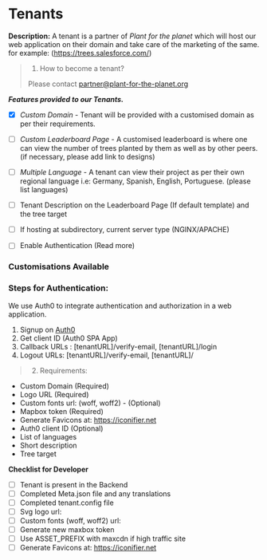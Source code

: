 # Tenants
**Description:** A tenant is a partner of *Plant for the planet* which will host our web application on their domain and take care of the marketing of the same.
for example: (https://trees.salesforce.com/) 

> 1. How to become a tenant?
>
>Please contact partner@plant-for-the-planet.org 


***Features provided to our Tenants.***

- [x] *Custom Domain* - Tenant will be provided with a customised domain as per their requirements.

- [ ] *Custom Leaderboard Page* - A customised leaderboard is where one can view the number of trees planted by them as well as by other peers. (if necessary, please add link to designs)

- [ ] *Multiple Language* - A tenant can view their project as per their own regional language i.e: Germany, Spanish, English, Portuguese. (please list languages)

- [ ] Tenant Description on the Leaderboard Page (If default template) and the tree target

- [ ] If hosting at subdirectory, current server type (NGINX/APACHE)

- [ ] Enable Authentication (Read more)

### Customisations Available



### Steps for Authentication: 
We use Auth0 to integrate authentication and authorization in a web application.
1. Signup on [Auth0](https://auth0.com/)
2. Get client ID (Auth0 SPA App)
3. Callback URLs : [tenantURL]/verify-email, [tenantURL]/login
4. Logout URLs: [tenantURL]/verify-email, [tenantURL]/

> 2. Requirements:
- Custom Domain (Required)
- Logo URL (Required)
- Custom fonts url: (woff, woff2) - (Optional)
- Mapbox token (Required)
- Generate Favicons at: https://iconifier.net
- Auth0 client ID (Optional)
- List of languages
- Short description
- Tree target





**Checklist for Developer**

- [ ] Tenant is present in the Backend
- [ ] Completed Meta.json file and any translations
- [ ] Completed tenant.config file
- [ ] Svg logo url:
- [ ] Custom fonts (woff, woff2) url:
- [ ] Generate new maxbox token
- [ ] Use ASSET_PREFIX with maxcdn if high traffic site
- [ ] Generate Favicons at: https://iconifier.net

